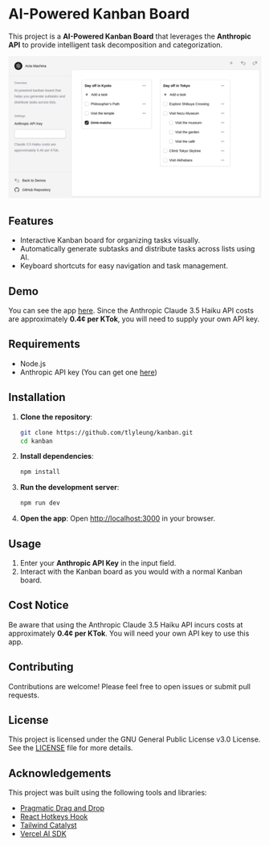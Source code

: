 # AI-Powered Kanban Board

This project is a **AI-Powered Kanban Board** that leverages the **Anthropic API** to provide intelligent task decomposition and categorization.

<img src="/readme/screenshot.png" width="800" />

## Features
- Interactive Kanban board for organizing tasks visually.
- Automatically generate subtasks and distribute tasks across lists using AI.
- Keyboard shortcuts for easy navigation and task management.

## Demo

You can see the app [here](https://actamachina.com/kanban). Since the Anthropic Claude 3.5 Haiku API costs are approximately **0.4¢ per KTok**, you will need to supply your own API key.

## Requirements

- Node.js
- Anthropic API key (You can get one [here](https://docs.anthropic.com/en/api/getting-started))

## Installation

1. **Clone the repository**:
    ```bash
    git clone https://github.com/tlyleung/kanban.git
    cd kanban
    ```

2. **Install dependencies**:
    ```bash
    npm install
    ```

3. **Run the development server**:
    ```bash
    npm run dev
    ```

4. **Open the app**:
    Open [http://localhost:3000](http://localhost:3000) in your browser.

## Usage

1. Enter your **Anthropic API Key** in the input field.
2. Interact with the Kanban board as you would with a normal Kanban board.

## Cost Notice

Be aware that using the Anthropic Claude 3.5 Haiku API incurs costs at approximately **0.4¢ per KTok**. You will need your own API key to use this app.

## Contributing

Contributions are welcome! Please feel free to open issues or submit pull requests.

## License

This project is licensed under the GNU General Public License v3.0 License. See the [LICENSE](LICENSE) file for more details.

## Acknowledgements

This project was built using the following tools and libraries:

- [Pragmatic Drag and Drop](https://github.com/atlassian/pragmatic-drag-and-drop)
- [React Hotkeys Hook](https://github.com/JohannesKlauss/react-hotkeys-hook)
- [Tailwind Catalyst](https://catalyst.tailwindui.com/)
- [Vercel AI SDK](https://github.com/vercel/ai)